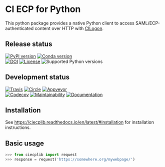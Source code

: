 # CI ECP for Python

This python package provides a native Python client to access
SAML/ECP-authenticated content over HTTP with
[CILogon](https://cilogon.org).

## Release status

[![PyPI version](https://badge.fury.io/py/ciecplib.svg)](http://badge.fury.io/py/ciecplib)
[![Conda version](https://img.shields.io/conda/vn/conda-forge/ciecplib.svg)](https://anaconda.org/conda-forge/ciecplib/)  
[![DOI](https://zenodo.org/badge/33156275.svg)](https://zenodo.org/badge/latestdoi/33156275)
[![License](https://img.shields.io/pypi/l/ciecplib.svg)](https://choosealicense.com/licenses/gpl-3.0/)
![Supported Python versions](https://img.shields.io/pypi/pyversions/ciecplib.svg)

## Development status

[![Travis](https://img.shields.io/travis/com/duncanmmacleod/ciecplib/master?label=Unix%20%28conda%29&logo=travis)](https://travis-ci.com/duncanmmacleod/ciecplib)
[![Circle](https://img.shields.io/circleci/project/github/duncanmmacleod/ciecplib/master.svg?label=Linux%20%28other%29&logo=circleci)](https://circleci.com/gh/duncanmmacleod/ciecplib)
[![Appveyor](https://img.shields.io/appveyor/ci/duncanmmacleod/ciecplib/master.svg?label=Windows%20%28conda%29&logo=appveyor)](https://ci.appveyor.com/project/duncanmmacleod/ciecplib/branch/master)  
[![Codecov](https://img.shields.io/codecov/c/gh/duncanmmacleod/ciecplib?logo=codecov)](https://codecov.io/gh/duncanmmacleod/ciecplib)
[![Maintainability](https://api.codeclimate.com/v1/badges/2cf14445b3e070133745/maintainability)](https://codeclimate.com/github/duncanmmacleod/ciecplib/maintainability)
[![Documentation](https://readthedocs.org/projects/ciecplib/badge/?version=latest)](https://ciecplib.readthedocs.io/en/latest/?badge=latest)

## Installation

See https://ciecplib.readthedocs.io/en/latest/#installation for installation instructions.

## Basic usage

```python
>>> from ciecplib import request
>>> response = request('https://somewhere.org/mywebpage/')
```
